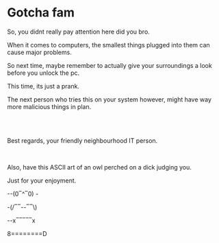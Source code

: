<!DOCTYPE html>
<html>
<body>
<h1>Gotcha fam</h1>
<p>So, you didnt really pay attention here did you bro.</p>
<p>When it comes to computers, the smallest things plugged into them can cause major problems.</p>
<p>So next time, maybe remember to actually give your surroundings a look before you unlock the pc.</p>
<p>This time, its just a prank.</p>
<p>The next person who tries this on your system however, might have way more malicious things in plan.</p>
<br>
<br>
<p>Best regards, your friendly neighbourhood IT person.</p>
<br>
<p>Also, have this ASCII art of an owl perched on a dick judging you.
<p>Just for your enjoyment.
<br>
<p>--(0‾^‾0) -</p>
<p>-(/‾‾--‾‾\)</p>
<p>--x‾‾‾‾‾x</p>
<p>8========D</p>
</body>
</html>
